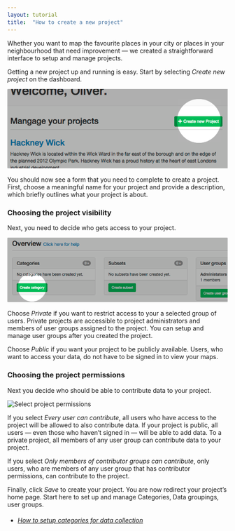 ```yaml
---
layout: tutorial
title:  "How to create a new project"
---
```


Whether you want to map the favourite places in your city or places in your neighbourhood that need improvement — we created a straightforward interface to setup and manage projects.

Getting a new project up and running is easy. Start by selecting *Create new project* on the dashboard.

![Create project](img/how-to-create-project-01.png)

You should now see a form that you need to complete to create a project. First, choose a meaningful name for your project and provide a description, which briefly outlines what your project is about.

### Choosing the project visibility

Next, you need to decide who gets access to your project.

![Select project visibility](img/how-to-create-project-02.png)

Choose *Private* if you want to restrict access to your a selected group of users. Private projects are accessible to project administrators and members of user groups assigned to the project. You can setup and manage user groups after you created the project.

Choose *Public* if you want your project to be publicly available. Users, who want to access your data, do not have to be signed in to view your maps.

### Choosing the project permissions

Next you decide who should be able to contribute data to your project.

![Select project permissions](img/how-to-create-project-03.png)

If you select *Every user can contribute*, all users who have access to the project will be allowed to also contribute data. If your project is public, all users — even those who haven’t signed in — will be able to add data. To a private project, all members of any user group can contribute data to your project.

If you select *Only members of contributor groups can cantribute*, only users, who are members of any user group that has contributor permissions, can contribute to the project.

Finally, click *Save* to create your project. You are now redirect your project’s home page. Start here to set up and manage Categories, Data groupings, user groups.

<div class="info-box alert alert-info">
    <i class="fa fa-info-circle"></i>
    <div>
    <ul class="tutorial-links">
        <li>
          <h6><a href="how-to-setup-categories.html">How to setup categories for data collection</a></h6>
        </li>
    </ul>
    </div>
</div>
